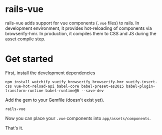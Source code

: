 # rails-vue

rails-vue adds support for vue components (`.vue` files) to rails. In development environment, it provides hot-reloading of components via browserify-hmr. In production, it compiles them to CSS and JS during the asset compile step.

# Get started

First, install the development dependencies

    npm install watchify vueify browserify browserify-hmr vueify-insert-css vue-hot-reload-api babel-core babel-preset-es2015 babel-plugin-transform-runtime babel-runtime@6 --save-dev

Add the gem to your Gemfile (doesn't exist yet).

    rails-vue
    
Now you can place your `.vue` components into `app/assets/components`.

That's it.
